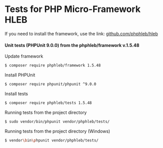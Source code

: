 Tests for PHP Micro-Framework HLEB
=====================

 If you need to install the framework, use the link: [github.com/phphleb/hleb](https://github.com/phphleb/hleb) 
 
 
 #### Unit tests (PHPUnit 9.0.0) from the phphleb/framework v.1.5.48

Update framework

```bash
$ composer require phphleb/framework 1.5.48
```

Install PHPUnit

```bash
$ composer require phpunit/phpunit ^9.0.0
```

Install tests

```bash
$ composer require phphleb/tests 1.5.48
```

Running tests from the project directory

```bash
$ sudo vendor/bin/phpunit vendor/phphleb/tests/
```

Running tests from the project directory (Windows)

```bash
$ vendor\bin\phpunit vendor/phphleb/tests/
```

